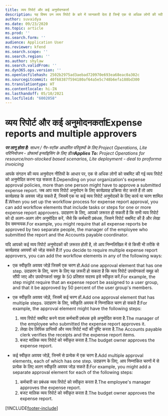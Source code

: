 ```yaml
---
title: व्यय रिपोर्ट और कई अनुमोदनकर्ता
description: यह विषय उन व्यय रिपोर्ट के बारे में जानकारी देता है जिन्हें एक से अधिक लोगों की स्वीकृति की ज़रूरत होती है.
author: suvaidya
ms.date: 09/23/2020
ms.topic: article
ms.prod: ''
ms.search.form: ''
audience: Application User
ms.reviewer: kfend
ms.search.scope: ''
ms.search.region: ''
ms.author: shylaw
ms.search.validFrom: ''
ms.dyn365.ops.version: ''
ms.openlocfilehash: 2502b2975ad3aebad720970e693ea68eac0a302c
ms.sourcegitcommit: 40f68387f594180af64a5e5c748b6efa188bd300
ms.translationtype: HT
ms.contentlocale: hi-IN
ms.lasthandoff: 05/10/2021
ms.locfileid: "6002058"
---
```

# <a name="expense-reports-and-multiple-approvers"></a><span data-ttu-id="a8b63-103">व्यय रिपोर्ट और कई अनुमोदनकर्ता</span><span class="sxs-lookup"><span data-stu-id="a8b63-103">Expense reports and multiple approvers</span></span>

<span data-ttu-id="a8b63-104">_**पर लागू होता है:** साधन / गैर-स्टॉक आधारित परिदृश्यों के लिए Project Operations, Lite परिनियोजन - प्रोफार्मा इनवॉइसिंग के लिए डील_</span><span class="sxs-lookup"><span data-stu-id="a8b63-104">_**Applies To:** Project Operations for resource/non-stocked based scenarios, Lite deployment - deal to proforma invoicing_</span></span>

<span data-ttu-id="a8b63-105">आपके संगठन की व्यय अनुमोदन नीतियों के आधार पर, एक से अधिक लोगों को सबमिट की गई व्यय रिपोर्ट को अनुमोदित करना पड़ सकता है.</span><span class="sxs-lookup"><span data-stu-id="a8b63-105">Depending on your organization's expense approval policies, more than one person might have to approve a submitted expense report.</span></span> <span data-ttu-id="a8b63-106">जब आप व्यय रिपोर्ट अनुमोदन के लिए कार्यप्रवाह प्रक्रिया सेट करते हैं तो आप कार्यप्रवाह के अवयव जोड़ सकते हैं, जिसमें एक या कई व्यय रिपोर्ट अनुमोदकों के लिए कार्य या चरण शामिल हैं.</span><span class="sxs-lookup"><span data-stu-id="a8b63-106">When you set up the workflow process for expense report approval, you can add workflow elements that include tasks or steps for one or more expense report approvers.</span></span> <span data-ttu-id="a8b63-107">उदाहरण के लिए, आपको ज़रूरत हो सकती है कि सभी व्यय रिपोर्ट को दो अलग-अलग लोग अनुमोदित करें, जैसे कि कर्मचारी प्रबंधक, जिसने रिपोर्ट सबमिट की है और लेखा देय समन्वयक.</span><span class="sxs-lookup"><span data-stu-id="a8b63-107">For example, you might require that all expense reports be approved by two separate people, the manager of the employee who submitted the report and the Accounts payable coordinator.</span></span>

<span data-ttu-id="a8b63-108">यदि आपको कई व्यय रिपोर्ट अनुमोदकों की ज़रूरत होती है, तो आप निम्नलिखित में से किसी भी तरीके से कार्यप्रवाह अवयवों को जोड़ सकते हैं:</span><span class="sxs-lookup"><span data-stu-id="a8b63-108">If you decide to require multiple expense report approvers, you can add the workflow elements in any of the following ways:</span></span>

- <span data-ttu-id="a8b63-109">एक स्वीकृति अवयव जोड़ें जिसमें एक चरण हो.</span><span class="sxs-lookup"><span data-stu-id="a8b63-109">Add one approval element that has one step.</span></span> <span data-ttu-id="a8b63-110">उदाहरण के लिए, चरण के लिए यह ज़रूरी हो सकता है कि व्यय रिपोर्ट उपयोगकर्ता समूह को सौंपी जाए और उपयोगकर्ता समूह के 50 प्रतिशत सदस्य इसे स्वीकृत करें.</span><span class="sxs-lookup"><span data-stu-id="a8b63-110">For example, the step might require that an expense report be assigned to a user group, and that it be approved by 50 percent of the user group's members.</span></span>
- <span data-ttu-id="a8b63-111">एक स्वीकृति अवयव जोड़ें, जिसमें कई चरण हों.</span><span class="sxs-lookup"><span data-stu-id="a8b63-111">Add one approval element that has multiple steps.</span></span> <span data-ttu-id="a8b63-112">उदाहरण के लिए, स्वीकृति अवयव में निम्नांकित चरण हो सकते हैं:</span><span class="sxs-lookup"><span data-stu-id="a8b63-112">For example, the approval element might have the following steps:</span></span>

    1. <span data-ttu-id="a8b63-113">व्यय रिपोर्ट सबमिट करने वाला कर्मचारी प्रबंधक इसे अनुमोदित करता है.</span><span class="sxs-lookup"><span data-stu-id="a8b63-113">The manager of the employee who submitted the expense report approves it.</span></span>
    2. <span data-ttu-id="a8b63-114">लेखा देय लिपिक प्राप्तियों और व्यय रिपोर्ट मदों की पुष्टि करता है.</span><span class="sxs-lookup"><span data-stu-id="a8b63-114">The Accounts payable clerk verifies the receipts and the expense report items.</span></span>
    3. <span data-ttu-id="a8b63-115">बजट मालिक व्यय रिपोर्ट को स्वीकृत करता है.</span><span class="sxs-lookup"><span data-stu-id="a8b63-115">The budget owner approves the expense report.</span></span>

- <span data-ttu-id="a8b63-116">कई स्वीकृत अवयव जोड़ें, जिनमें से प्रत्येक में एक चरण है.</span><span class="sxs-lookup"><span data-stu-id="a8b63-116">Add multiple approval elements, each of which has one step.</span></span> <span data-ttu-id="a8b63-117">उदाहरण के लिए, आप निम्नांकित चरणों में से प्रत्येक के लिए अलग स्वीकृति अवयव जोड़ सकते हैं:</span><span class="sxs-lookup"><span data-stu-id="a8b63-117">For example, you might add a separate approval element for each of the following steps:</span></span>

    1. <span data-ttu-id="a8b63-118">कर्मचारी का प्रबंधक व्यय रिपोर्ट को स्वीकृत करता है.</span><span class="sxs-lookup"><span data-stu-id="a8b63-118">The employee's manager approves the expense report.</span></span>
    2. <span data-ttu-id="a8b63-119">बजट मालिक व्यय रिपोर्ट को स्वीकृत करता है.</span><span class="sxs-lookup"><span data-stu-id="a8b63-119">The budget owner approves the expense report.</span></span>


[!INCLUDE[footer-include](../includes/footer-banner.md)]
